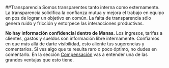 ##Transparencia
Somos transparentes tanto interna como externamente. La transparencia solidifica la confianza mutua y mejora el trabajo en equipo en pos de lograr un objetivo en común. La falta de transparencia sólo genera ruido y fricción y entorpece las interacciones productivas. 

**No hay información confidencial dentro de Manas.** Los ingresos, tarifas a clientes, gastos y sueldos son información libre internamente. Confiamos en que más allá de darte visibilidad, esto aliente tus sugerencias y comentarios. Si ves algo que te resulta raro o poco óptimo, no dudes en comentarlo. En la sección [Compensación](../11-compensacion/0-compensacion.md) vas a entender una de las grandes ventajas que esto tiene.